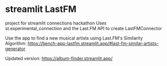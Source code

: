 # streamlit LastFM
project for streamlit connections hackathon
Uses st.experimental_connection and the Last.FM API to create LastFMConnector

Use the app to find a new musical artists using Last.FM's Similarity Algorithm: https://bench-app-lastfm.streamlit.app/#last-fm-similar-artists-generator

Updated version: https://album-finder.streamlit.app/
